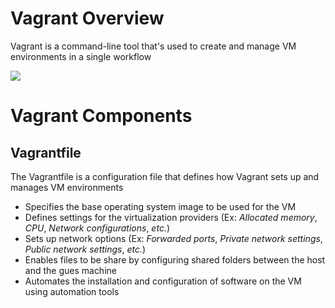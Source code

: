 # Vagrant Overview

Vagrant is a command-line tool that's used to create and manage VM environments in a single workflow

![](https://github.com/JonmarCorpuz/SecondBrain/blob/main/Assets/Whitespace.png)

# Vagrant Components

## Vagrantfile

The Vagrantfile is a configuration file that defines how Vagrant sets up and manages VM environments

* Specifies the base operating system image to be used for the VM
* Defines settings for the virtualization providers (Ex: *Allocated memory*, *CPU*, *Network configurations*, *etc.*)
* Sets up network options (Ex: *Forwarded ports*, *Private network settings*, *Public network settings*, *etc.*)
* Enables files to be share by configuring shared folders between the host and the gues machine
* Automates the installation and configuration of software on the VM using automation tools
